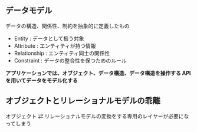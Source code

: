 
## データモデル

データの構造、関係性、制約を抽象的に定義したもの

- Entity : データとして扱う対象
- Attribute : エンティティが持つ情報
- Relationship : エンティティ同士の関係性
- Constraint : データの整合性を保つためのルール

**アプリケーションでは、オブジェクト、データ構造、データ構造を操作する API を用いてデータをモデル化する**


## オブジェクトとリレーショナルモデルの乖離

オブジェクト ⇄ リレーショナルモデルの変換をする専用のレイヤーが必要になってしまう






